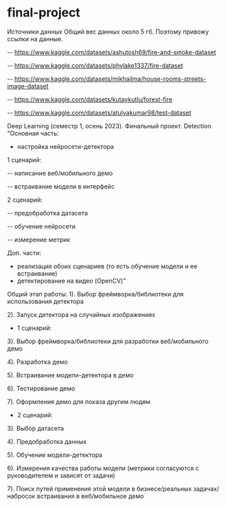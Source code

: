 # final-project
Источники данных
Общий вес данных около 5 гб. Поэтому привожу ссылки на данные. 

-- https://www.kaggle.com/datasets/ashutosh69/fire-and-smoke-dataset

-- https://www.kaggle.com/datasets/phylake1337/fire-dataset

-- https://www.kaggle.com/datasets/mikhailma/house-rooms-streets-image-dataset

-- https://www.kaggle.com/datasets/kutaykutlu/forest-fire

-- https://www.kaggle.com/datasets/atulyakumar98/test-dataset

Deep Learning (семестр 1, осень 2023). Финальный проект. Detection
"Основная часть: 

- настройка нейросети-детектора

1 сценарий:

-- написание веб/мобильного демо

-- встраивание модели в интерфейс

2 сценарий:

-- предобработка датасета

-- обучение нейросети

-- измерение метрик

Доп. части: 
- реализация обоих сценариев (то есть обучение модели и ее встраивание)
- детектирование на видео (OpenCV)"

Общий этап работы:
1). Выбор фреймворка/библиотеки для использования детектора 

2). Запуск детектора на случайных изображениях

* 1 сценарий:

3). Выбор фреймворка/библиотеки для разработки веб/мобильного демо

4). Разработка демо

5). Встраивание модели-детектора в демо

6). Тестирование демо

7). Оформления демо для показа другим людям

* 2 сценарий:

3). Выбор датасета 

4). Предобработка данных 

5). Обучение модели-детектора

6). Измерения качества работы модели (метрики согласуются с руководителем и зависят от задачи)

7). Поиск путей применения этой модели в бизнесе/реальных задачах/набросок встраивания в веб/мобильное демо


